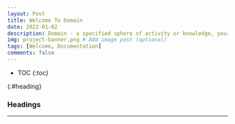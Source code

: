 ```yaml
---
layout: Post
title: Welcome To Domain
date: 2022-01-02
description: Domain - a specified sphere of activity or knowledge, your personal knowledge repository and blog. # Add post description (optional)
img: project-banner.png # Add image post (optional)
tags: [Welcome, Documentation]
comments: false
---
```


* TOC
{:toc}


{:#heading}
### Headings
---
